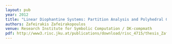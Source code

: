 ```yaml
---
layout: pub
year: 2012
title: "Linear Diophantine Systems: Partition Analysis and Polyhedral Geometry"
authors: Zafeirakis Zafeirakopoulos
venue: Research Institute for Symbolic Computation / DK-compmath
pdf: http://www3.risc.jku.at/publications/download/risc_4715/thesis_Zafeirakopoulos.pdf
---
```

